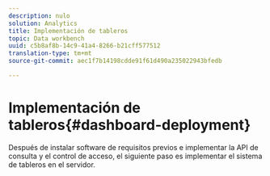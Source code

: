 ```yaml
---
description: nulo
solution: Analytics
title: Implementación de tableros
topic: Data workbench
uuid: c5b8af8b-14c9-41a4-8266-b21cff577512
translation-type: tm+mt
source-git-commit: aec1f7b14198cdde91f61d490a235022943bfedb

---
```



# Implementación de tableros{#dashboard-deployment}

Después de instalar software de requisitos previos e implementar la API de consulta y el control de acceso, el siguiente paso es implementar el sistema de tableros en el servidor.
